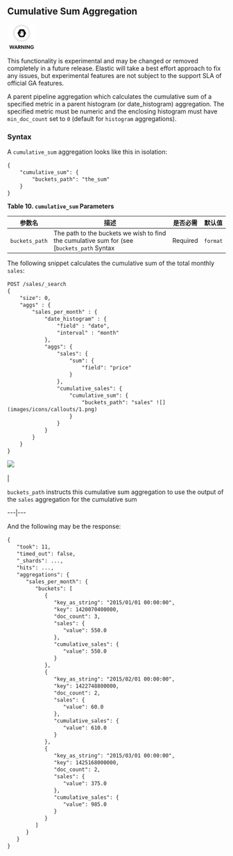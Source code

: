 ## Cumulative Sum Aggregation

![Warning](images/icons/warning.png)

This functionality is experimental and may be changed or removed completely in a future release. Elastic will take a best effort approach to fix any issues, but experimental features are not subject to the support SLA of official GA features.

A parent pipeline aggregation which calculates the cumulative sum of a specified metric in a parent histogram (or date_histogram) aggregation. The specified metric must be numeric and the enclosing histogram must have `min_doc_count` set to `0` (default for `histogram` aggregations).

### Syntax

A `cumulative_sum` aggregation looks like this in isolation:
    
    
    {
        "cumulative_sum": {
            "buckets_path": "the_sum"
        }
    }

 **Table 10. `cumulative_sum` Parameters**

 参数名|描述|是否必需|默认值   
---|---|---|---    
`buckets_path`| The path to the buckets we wish to find the cumulative sum for (see [`buckets_path` Syntax| Required|  `format`| format to apply to the output value of this aggregation| Optional| `null`  
  
  


The following snippet calculates the cumulative sum of the total monthly `sales`:
    
    
    POST /sales/_search
    {
        "size": 0,
        "aggs" : {
            "sales_per_month" : {
                "date_histogram" : {
                    "field" : "date",
                    "interval" : "month"
                },
                "aggs": {
                    "sales": {
                        "sum": {
                            "field": "price"
                        }
                    },
                    "cumulative_sales": {
                        "cumulative_sum": {
                            "buckets_path": "sales" ![](images/icons/callouts/1.png)
                        }
                    }
                }
            }
        }
    }

![](images/icons/callouts/1.png)

| 

`buckets_path` instructs this cumulative sum aggregation to use the output of the `sales` aggregation for the cumulative sum   
  
---|---  
  
And the following may be the response:
    
    
    {
       "took": 11,
       "timed_out": false,
       "_shards": ...,
       "hits": ...,
       "aggregations": {
          "sales_per_month": {
             "buckets": [
                {
                   "key_as_string": "2015/01/01 00:00:00",
                   "key": 1420070400000,
                   "doc_count": 3,
                   "sales": {
                      "value": 550.0
                   },
                   "cumulative_sales": {
                      "value": 550.0
                   }
                },
                {
                   "key_as_string": "2015/02/01 00:00:00",
                   "key": 1422748800000,
                   "doc_count": 2,
                   "sales": {
                      "value": 60.0
                   },
                   "cumulative_sales": {
                      "value": 610.0
                   }
                },
                {
                   "key_as_string": "2015/03/01 00:00:00",
                   "key": 1425168000000,
                   "doc_count": 2,
                   "sales": {
                      "value": 375.0
                   },
                   "cumulative_sales": {
                      "value": 985.0
                   }
                }
             ]
          }
       }
    }

